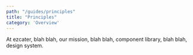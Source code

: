 ```yaml
---
path: "/guides/principles"
title: "Principles"
category: 'Overview'
---
```


At ezcater, blah blah, our mission, blah blah, component library, blah blah, design system.
